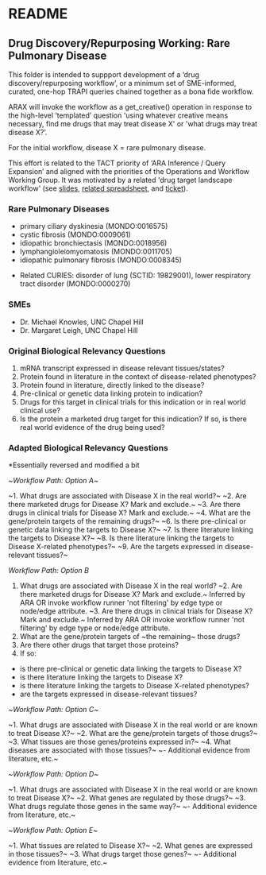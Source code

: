 # README

## Drug Discovery/Repurposing Working: Rare Pulmonary Disease

This folder is intended to suppport development of a ‘drug discovery/repurposing workflow’, or a minimum set of SME-informed, curated, one-hop TRAPI queries chained together as a bona fide workflow.

ARAX will invoke the workflow as a get_creative() operation in response to the high-level ‘templated’ question 'using whatever creative means necessary, find me drugs that may treat disease X' or 'what drugs may treat disease X?’.

For the initial workflow, disease X = rare pulmonary disease.

This effort is related to the TACT priority of ‘ARA Inference / Query Expansion’ and aligned with the priorities of the Operations and Workflow Working Group. It was motivated by a related 'drug target landscape workflow' (see [slides](https://docs.google.com/presentation/d/1I4Ip7BVOhMl5Qt9HFvPnUwXObrNwZnSyp1Ax8pPsXss/edit?usp=sharing), [related spreadsheet](https://docs.google.com/spreadsheets/d/1gpsO6svuLy7AghWwsfwZLbmdJtIc3Kc290F_-dDrdzQ/edit?usp=sharing), and [ticket](https://github.com/NCATSTranslator/Clinical-Data-Committee-Tracking-Voting/issues/9)).

### Rare Pulmonary Diseases

- primary ciliary dyskinesia (MONDO:0016575)
- cystic fibrosis (MONDO:0009061)
- idiopathic bronchiectasis (MONDO:0018956)
- lymphangioleiomyomatosis (MONDO:0011705)
- idiopathic pulmonary fibrosis (MONDO:0008345)

* Related CURIES: disorder of lung (SCTID: 19829001), lower respiratory tract disorder (MONDO:0000270)

### SMEs

- Dr. Michael Knowles, UNC Chapel Hill
- Dr. Margaret Leigh, UNC Chapel Hill

### Original Biological Relevancy Questions

1. mRNA transcript expressed in disease relevant tissues/states?
2. Protein found in literature in the context of disease-related phenotypes?
3. Protein found in literature, directly linked to the disease?
4. Pre-clinical or genetic data linking protein to indication?
5. Drugs for this target in clinical trials for this indication or in real world clinical use?
6. Is the protein a marketed drug target for this indication? If so, is there real world evidence of the drug being used?

### Adapted Biological Relevancy Questions

*Essentially reversed and modified a bit

~*Workflow Path: Option A*~

~1. What drugs are associated with Disease X in the real world?~
~2. Are there marketed drugs for Disease X? Mark and exclude.~
~3. Are there drugs in clinical trials for Disease X? Mark and exclude.~
~4. What are the gene/protein targets of the remaining drugs?~
~6. Is there pre-clinical or genetic data linking the targets to Disease X?~
~7. Is there literature linking the targets to Disease X?~
~8. Is there literature linking the targets to Disease X-related phenotypes?~
~9. Are the targets expressed in disease-relevant tissues?~

*Workflow Path: Option B*

1. What drugs are associated with Disease X in the real world?
~2. Are there marketed drugs for Disease X? Mark and exclude.~ Inferred by ARA OR invoke workflow runner 'not filtering' by edge type or node/edge attribute.
~3. Are there drugs in clinical trials for Disease X? Mark and exclude.~ Inferred by ARA OR invoke workflow runner 'not filtering' by edge type or node/edge attribute.
4. What are the gene/protein targets of ~the remaining~ those drugs?
5. Are there other drugs that target those proteins?
6. If so:
- is there pre-clinical or genetic data linking the targets to Disease X?
- is there literature linking the targets to Disease X?
- is there literature linking the targets to Disease X-related phenotypes?
- are the targets expressed in disease-relevant tissues?

~*Workflow Path: Option C*~

~1. What drugs are associated with Disease X in the real world or are known to treat Disease X?~
~2. What are the gene/protein targets of those drugs?~
~3. What tissues are those genes/proteins expressed in?~
~4. What diseases are associated with those tissues?~
~- Additional evidence from literature, etc.~

~*Workflow Path: Option D*~

~1. What drugs are associated with Disease X in the real world or are known to treat Disease X?~
~2. What genes are regulated by those drugs?~
~3. What drugs regulate those genes in the same way?~
~- Additional evidence from literature, etc.~

~*Workflow Path: Option E*~

~1. What tissues are related to Disease X?~
~2. What genes are expressed in those tissues?~
~3. What drugs target those genes?~
~- Additional evidence from literature, etc.~
